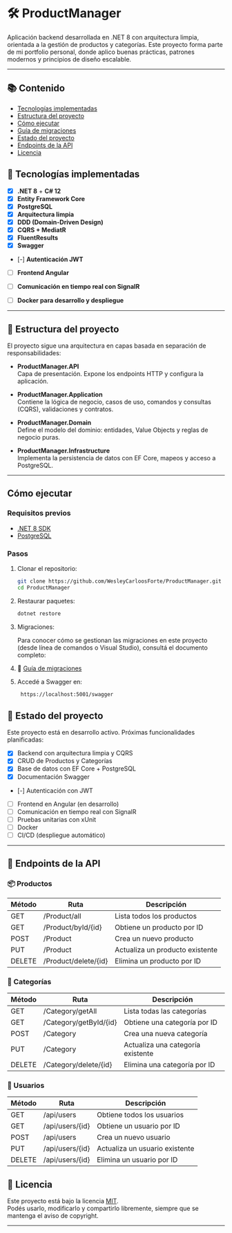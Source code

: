 # 🛠️ ProductManager

Aplicación backend desarrollada en .NET 8 con arquitectura limpia, orientada a la gestión de productos y categorías. Este proyecto forma parte de mi portfolio personal, donde aplico buenas prácticas, patrones modernos y principios de diseño escalable.

---
## 📚 Contenido

- [Tecnologías implementadas](#-tecnologías-implementadas)
- [Estructura del proyecto](#-estructura-del-proyecto)
- [Cómo ejecutar](#cómo-ejecutar)
- [Guía de migraciones](/migraciones.md)
- [Estado del proyecto](#-estado-del-proyecto)
- [Endpoints de la API](#-endpoints-de-la-api)
- [Licencia](#-licencia)

## 🚀 Tecnologías implementadas

- [x] **.NET 8** + **C# 12**
- [x] **Entity Framework Core**
- [x] **PostgreSQL**
- [x] **Arquitectura limpia**
- [x] **DDD (Domain-Driven Design)**
- [x] **CQRS + MediatR**
- [x] **FluentResults**
- [x] **Swagger**
- [-] **Autenticación JWT**
- [ ] **Frontend Angular**
- [ ] **Comunicación en tiempo real con SignalR**
- [ ] **Docker para desarrollo y despliegue**


---

## 🧱 Estructura del proyecto

El proyecto sigue una arquitectura en capas basada en separación de responsabilidades:

- **ProductManager.API**  
  Capa de presentación. Expone los endpoints HTTP y configura la aplicación.

- **ProductManager.Application**  
  Contiene la lógica de negocio, casos de uso, comandos y consultas (CQRS), validaciones y contratos.

- **ProductManager.Domain**  
  Define el modelo del dominio: entidades, Value Objects y reglas de negocio puras.

- **ProductManager.Infrastructure**  
  Implementa la persistencia de datos con EF Core, mapeos y acceso a PostgreSQL.

---

## Cómo ejecutar

### Requisitos previos

- [.NET 8 SDK](https://dotnet.microsoft.com/en-us/download/dotnet/8.0)  
- [PostgreSQL](https://www.postgresql.org/download/)

### Pasos

1. Clonar el repositorio:

    ```bash
    git clone https://github.com/WesleyCarloosForte/ProductManager.git
    cd ProductManager
    ```

2. Restaurar paquetes:

    ```bash
    dotnet restore
    ```

3. Migraciones:

   Para conocer cómo se gestionan las migraciones en este proyecto (desde línea de comandos o Visual Studio), consultá el documento completo:

4.  📄 [Guía de migraciones](/migraciones.md)
    
5. Accedé a Swagger en:

    ```bash
     https://localhost:5001/swagger
    ```
    
## 🚧 Estado del proyecto

Este proyecto está en desarrollo activo. Próximas funcionalidades planificadas:

- [x] Backend con arquitectura limpia y CQRS
- [x] CRUD de Productos y Categorías
- [x] Base de datos con EF Core + PostgreSQL
- [x] Documentación Swagger
- [-] Autenticación con JWT
- [ ] Frontend en Angular (en desarrollo)
- [ ] Comunicación en tiempo real con SignalR
- [ ] Pruebas unitarias con xUnit
- [ ] Docker
- [ ] CI/CD (despliegue automático)

---


## 🔌 Endpoints de la API

### 📦 Productos

| Método | Ruta                   | Descripción                     |
|--------|------------------------|---------------------------------|
| GET    | /Product/all           | Lista todos los productos       |
| GET    | /Product/byId/{id}     | Obtiene un producto por ID      |
| POST   | /Product               | Crea un nuevo producto          |
| PUT    | /Product               | Actualiza un producto existente |
| DELETE | /Product/delete/{id}   | Elimina un producto por ID      |

### 📂 Categorías

| Método | Ruta                     | Descripción                      |
|--------|--------------------------|----------------------------------|
| GET    | /Category/getAll         | Lista todas las categorías       |
| GET    | /Category/getById/{id}   | Obtiene una categoría por ID     |
| POST   | /Category                | Crea una nueva categoría         |
| PUT    | /Category                | Actualiza una categoría existente|
| DELETE | /Category/delete/{id}    | Elimina una categoría por ID     |

### 👤 Usuarios

| Método | Ruta               | Descripción                        |
|--------|--------------------|------------------------------------|
| GET    | /api/users         | Obtiene todos los usuarios         |
| GET    | /api/users/{id}    | Obtiene un usuario por ID          |
| POST   | /api/users         | Crea un nuevo usuario              |
| PUT    | /api/users/{id}    | Actualiza un usuario existente     |
| DELETE | /api/users/{id}    | Elimina un usuario por ID          |

## 📄 Licencia

Este proyecto está bajo la licencia [MIT](LICENSE).  
Podés usarlo, modificarlo y compartirlo libremente, siempre que se mantenga el aviso de copyright.

---
